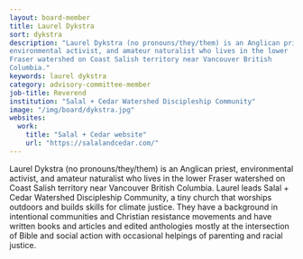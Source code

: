 ```yaml
---
layout: board-member
title: Laurel Dykstra
sort: dykstra
description: "Laurel Dykstra (no pronouns/they/them) is an Anglican priest,
environmental activist, and amateur naturalist who lives in the lower
Fraser watershed on Coast Salish territory near Vancouver British
Columbia."
keywords: laurel dykstra
category: advisory-committee-member
job-title: Reverend
institution: "Salal + Cedar Watershed Discipleship Community"
image: "/img/board/dykstra.jpg"
websites:
  work:
    title: "Salal + Cedar website"
    url: "https://salalandcedar.com/"
---
```


Laurel Dykstra (no pronouns/they/them) is an Anglican priest,
environmental activist, and amateur naturalist who lives in the lower
Fraser watershed on Coast Salish territory near Vancouver British
Columbia. Laurel leads Salal + Cedar Watershed Discipleship Community, a
tiny church that worships outdoors and builds skills for climate
justice. They have a background in intentional communities and Christian
resistance movements and have written books and articles and edited
anthologies mostly at the intersection of Bible and social action with
occasional helpings of parenting and racial justice.
